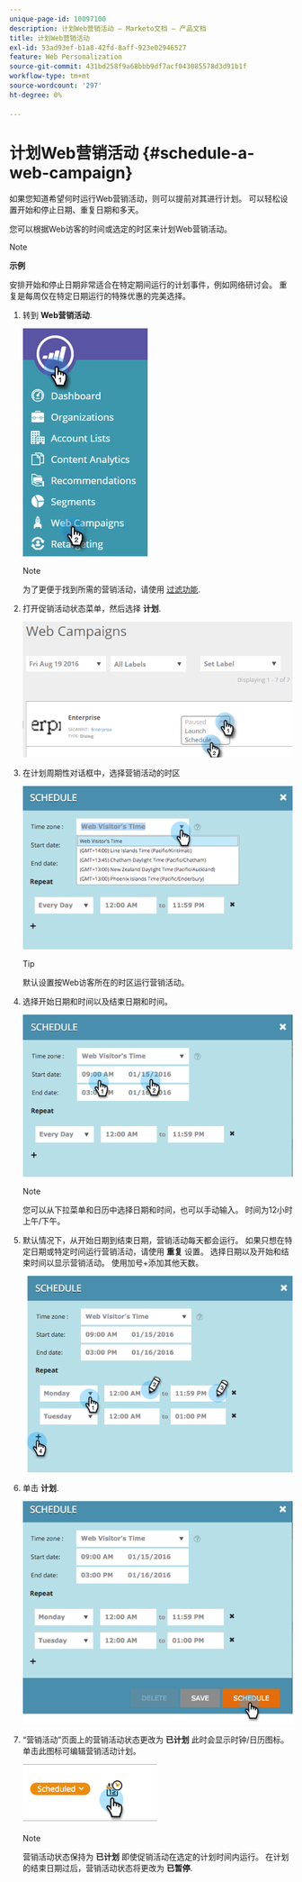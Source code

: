 ```yaml
---
unique-page-id: 10097100
description: 计划Web营销活动 — Marketo文档 — 产品文档
title: 计划Web营销活动
exl-id: 53ad93ef-b1a8-42fd-8aff-923e02946527
feature: Web Personalization
source-git-commit: 431bd258f9a68bbb9df7acf043085578d3d91b1f
workflow-type: tm+mt
source-wordcount: '297'
ht-degree: 0%

---
```


# 计划Web营销活动 {#schedule-a-web-campaign}

如果您知道希望何时运行Web营销活动，则可以提前对其进行计划。 可以轻松设置开始和停止日期、重复日期和多天。

您可以根据Web访客的时间或选定的时区来计划Web营销活动。

>[!NOTE]
>
>**示例**
>
>安排开始和停止日期非常适合在特定期间运行的计划事件，例如网络研讨会。 重复是每周仅在特定日期运行的特殊优惠的完美选择。

1. 转到 **Web营销活动**.

   ![](assets/image2016-8-18-16-3a38-3a47.png)

   >[!NOTE]
   >
   >为了更便于找到所需的营销活动，请使用 [过滤功能](/help/marketo/product-docs/web-personalization/working-with-web-campaigns/filter-web-campaigns.md).

1. 打开促销活动状态菜单，然后选择 **计划**.

   ![](assets/image2016-8-18-16-3a41-3a45.png)

1. 在计划周期性对话框中，选择营销活动的时区

   ![](assets/image2016-1-14-8-3a14-3a20.png)

   >[!TIP]
   >
   >默认设置按Web访客所在的时区运行营销活动。

1. 选择开始日期和时间以及结束日期和时间。

   ![](assets/image2016-1-14-8-3a16-3a12.png)

   >[!NOTE]
   >
   >您可以从下拉菜单和日历中选择日期和时间，也可以手动输入。 时间为12小时上午/下午。

1. 默认情况下，从开始日期到结束日期，营销活动每天都会运行。 如果只想在特定日期或特定时间运行营销活动，请使用 **重复** 设置。 选择日期以及开始和结束时间以显示营销活动。 使用加号+添加其他天数。

   ![](assets/image2016-1-14-8-3a19-3a37.png)

1. 单击 **计划**.

   ![](assets/image2016-1-14-8-3a27-3a55.png)

1. “营销活动”页面上的营销活动状态更改为 **已计划** 此时会显示时钟/日历图标。 单击此图标可编辑营销活动计划。

   ![](assets/image2016-1-14-8-3a27-3a32.png)

   >[!NOTE]
   >
   >营销活动状态保持为 **已计划** 即使促销活动在选定的计划时间内运行。 在计划的结束日期过后，营销活动状态将更改为 **已暂停**.
